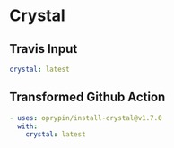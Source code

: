 # Crystal

## Travis Input

```yaml
crystal: latest
```

## Transformed Github Action

```yaml
- uses: oprypin/install-crystal@v1.7.0
  with:
    crystal: latest
```
